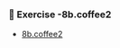### 📝 Exercise -8b.coffee2

 
- [8b.coffee2   ](https://github.com/DiyaRai04/java-programs/blob/main/8b.coffee2/updatecoffee1.png)
